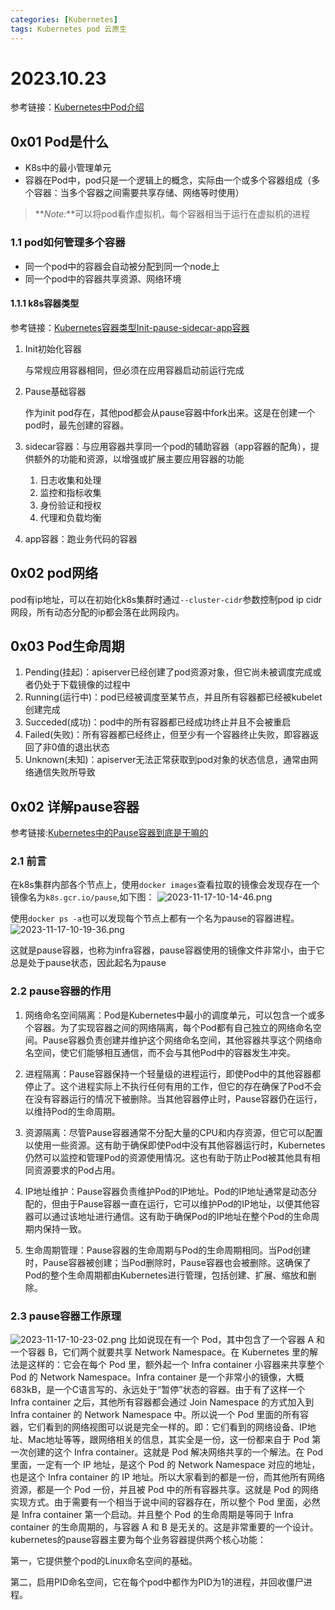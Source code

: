 ```yaml
---
categories: [Kubernetes]
tags: Kubernetes pod 云原生
---
```

# 2023.10.23
参考链接：[Kubernetes中Pod介绍](https://blog.csdn.net/faoids/article/details/130678297)
## 0x01 Pod是什么
- K8s中的最小管理单元
- 容器在Pod中，pod只是一个逻辑上的概念，实际由一个或多个容器组成（多个容器：当多个容器之间需要共享存储、网络等时使用）
> **_Note:_**可以将pod看作虚拟机，每个容器相当于运行在虚拟机的进程
### 1.1 pod如何管理多个容器
- 同一个pod中的容器会自动被分配到同一个node上
- 同一个pod中的容器共享资源、网络环境
#### 1.1.1 k8s容器类型
参考链接：[Kubernetes容器类型Init-pause-sidecar-app容器](https://blog.csdn.net/lpfstudy/article/details/131620791)
1. Init初始化容器
   
   与常规应用容器相同，但必须在应用容器启动前运行完成
2. Pause基础容器

    作为init pod存在，其他pod都会从pause容器中fork出来。这是在创建一个pod时，最先创建的容器。
3. sidecar容器：与应用容器共享同一个pod的辅助容器（app容器的配角），提供额外的功能和资源，以增强或扩展主要应用容器的功能
   1. 日志收集和处理
   2. 监控和指标收集
   3. 身份验证和授权
   4. 代理和负载均衡
4. app容器：跑业务代码的容器
## 0x02 pod网络
pod有ip地址，可以在初始化k8s集群时通过`--cluster-cidr`参数控制pod ip cidr网段，所有动态分配的ip都会落在此网段内。
## 0x03 Pod生命周期
1. Pending(挂起)：apiserver已经创建了pod资源对象，但它尚未被调度完成或者仍处于下载镜像的过程中
2. Running(运行中)：pod已经被调度至某节点，并且所有容器都已经被kubelet创建完成
3. Succeded(成功)：pod中的所有容器都已经成功终止并且不会被重启
4. Failed(失败)：所有容器都已经终止，但至少有一个容器终止失败，即容器返回了非0值的退出状态
5. Unknown(未知)：apiserver无法正常获取到pod对象的状态信息，通常由网络通信失败所导致
## 0x02 详解pause容器
参考链接:[Kubernetes中的Pause容器到底是干嘛的](https://blog.csdn.net/zfw_666666/article/details/133927653)
### 2.1 前言
在k8s集群内部各个节点上，使用`docker images`查看拉取的镜像会发现存在一个镜像名为`k8s.gcr.io/pause`,如下图：
![2023-11-17-10-14-46.png](https://s2.loli.net/2023/11/17/ghNkJxvjTH9V5BW.png)

使用`docker ps -a`也可以发现每个节点上都有一个名为pause的容器进程。
![2023-11-17-10-19-36.png](https://s2.loli.net/2023/11/17/q6sL2xeB3tZfgi7.png)

这就是pause容器，也称为infra容器，pause容器使用的镜像文件非常小，由于它总是处于pause状态，因此起名为pause

### 2.2 pause容器的作用
1. 网络命名空间隔离：Pod是Kubernetes中最小的调度单元，可以包含一个或多个容器。为了实现容器之间的网络隔离，每个Pod都有自己独立的网络命名空间。Pause容器负责创建并维护这个网络命名空间，其他容器共享这个网络命名空间，使它们能够相互通信，而不会与其他Pod中的容器发生冲突。

2. 进程隔离：Pause容器保持一个轻量级的进程运行，即使Pod中的其他容器都停止了。这个进程实际上不执行任何有用的工作，但它的存在确保了Pod不会在没有容器运行的情况下被删除。当其他容器停止时，Pause容器仍在运行，以维持Pod的生命周期。

3. 资源隔离：尽管Pause容器通常不分配大量的CPU和内存资源，但它可以配置以使用一些资源。这有助于确保即使Pod中没有其他容器运行时，Kubernetes仍然可以监控和管理Pod的资源使用情况。这也有助于防止Pod被其他具有相同资源要求的Pod占用。

4. IP地址维护：Pause容器负责维护Pod的IP地址。Pod的IP地址通常是动态分配的，但由于Pause容器一直在运行，它可以维护Pod的IP地址，以便其他容器可以通过该地址进行通信。这有助于确保Pod的IP地址在整个Pod的生命周期内保持一致。

5. 生命周期管理：Pause容器的生命周期与Pod的生命周期相同。当Pod创建时，Pause容器被创建；当Pod删除时，Pause容器也会被删除。这确保了Pod的整个生命周期都由Kubernetes进行管理，包括创建、扩展、缩放和删除。
### 2.3 pause容器工作原理
![2023-11-17-10-23-02.png](https://s2.loli.net/2023/11/17/Lb1UoGFe2mSa3zh.png)
比如说现在有一个 Pod，其中包含了一个容器 A 和一个容器 B，它们两个就要共享 Network Namespace。在 Kubernetes 里的解法是这样的：它会在每个 Pod 里，额外起一个 Infra container 小容器来共享整个 Pod 的 Network Namespace。Infra container 是一个非常小的镜像，大概 683kB，是一个C语言写的、永远处于“暂停”状态的容器。由于有了这样一个 Infra container 之后，其他所有容器都会通过 Join Namespace 的方式加入到 Infra container 的 Network Namespace 中。所以说一个 Pod 里面的所有容器，它们看到的网络视图可以说是完全一样的。即：它们看到的网络设备、IP地址、Mac地址等等，跟网络相关的信息，其实全是一份，这一份都来自于 Pod 第一次创建的这个 Infra container。这就是 Pod 解决网络共享的一个解法。在 Pod 里面，一定有一个 IP 地址，是这个 Pod 的 Network Namespace 对应的地址，也是这个 Infra container 的 IP 地址。所以大家看到的都是一份，而其他所有网络资源，都是一个 Pod 一份，并且被 Pod 中的所有容器共享。这就是 Pod 的网络实现方式。由于需要有一个相当于说中间的容器存在，所以整个 Pod 里面，必然是 Infra container 第一个启动。并且整个 Pod 的生命周期是等同于 Infra container 的生命周期的，与容器 A 和 B 是无关的。这是非常重要的一个设计。kubernetes的pause容器主要为每个业务容器提供两个核心功能：

第一，它提供整个pod的Linux命名空间的基础。

第二，启用PID命名空间，它在每个pod中都作为PID为1的进程，并回收僵尸进程。